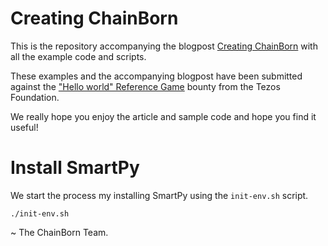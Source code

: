 # Creating ChainBorn

This is the repository accompanying the blogpost [Creating ChainBorn](https://medium.com/chainborn/creating-chainborn-fce259fde45d) with all the example code and scripts.

These examples and the accompanying blogpost have been submitted against the ["Hello world" Reference Game](https://tezos.foundation/bounty-program/) bounty from the Tezos Foundation.

We really hope you enjoy the article and sample code and hope you find it useful!

# Install SmartPy

We start the process my installing SmartPy using the `init-env.sh` script.

```
./init-env.sh
```

~ The ChainBorn Team.
